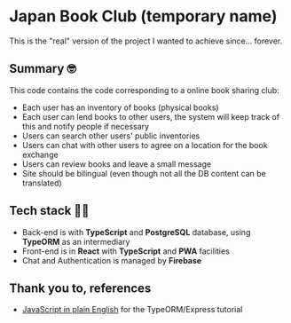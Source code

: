 # Japan Book Club (temporary name)
This is the "real" version of the project I wanted to achieve since... forever.

## Summary 🤓
This code contains the code corresponding to a online book sharing club:
* Each user has an inventory of books (physical books)
* Each user can lend books to other users, the system will keep track of this and notify people if necessary
* Users can search other users' public inventories
* Users can chat with other users to agree on a location for the book exchange
* Users can review books and leave a small message
* Site should be bilingual (even though not all the DB content can be translated)

## Tech stack 😵‍💫
* Back-end is with **TypeScript** and **PostgreSQL** database, using **TypeORM** as an intermediary
* Front-end is in **React** with **TypeScript** and **PWA** facilities
* Chat and Authentication is managed by **Firebase**

## Thank you to, references

* [JavaScript in plain English](https://javascript.plainenglish.io/create-a-rest-api-with-express-postgresql-typeorm-and-typescript-ac42a20b66c7) for the TypeORM/Express tutorial

